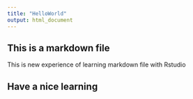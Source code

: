 ```yaml
---
title: "HelloWorld"
output: html_document
---
```


## This is a markdown file
This is new experience of learning markdown file with Rstudio

## Have a nice learning